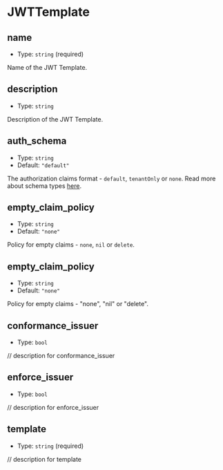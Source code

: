
JWTTemplate
===========



name
----

- Type: `string` (required)

Name of the JWT Template.



description
-----------

- Type: `string` 

Description of the JWT Template.



auth_schema
-----------

- Type: `string` 
- Default: `"default"`

The authorization claims format - `default`, `tenantOnly` or `none`. Read more about schema types [here](https://docs.descope.com/project-settings/jwt-templates).



empty_claim_policy
------------------

- Type: `string` 
- Default: `"none"`

Policy for empty claims - `none`, `nil` or `delete`.



empty_claim_policy
------------------

- Type: `string` 
- Default: `"none"`

Policy for empty claims - "none", "nil" or "delete".



conformance_issuer
------------------

- Type: `bool` 

// description for conformance_issuer



enforce_issuer
--------------

- Type: `bool` 

// description for enforce_issuer



template
--------

- Type: `string` (required)

// description for template
